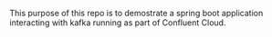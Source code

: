 This purpose of this repo is to demostrate a spring boot application interacting with kafka running as part of Confluent Cloud.
